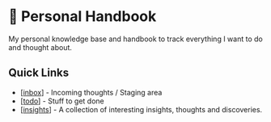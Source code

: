 # 📒 Personal Handbook

My personal knowledge base and handbook to track everything I want to do and thought about.

## Quick Links

- [[inbox]] - Incoming thoughts / Staging area
- [[todo]] - Stuff to get done
- [[insights]] - A collection of interesting insights, thoughts and discoveries.

[//begin]: # "Autogenerated link references for markdown compatibility"
[inbox]: inbox "📥 Inbox"
[foam-tips]: foam-tips "Foam tips"
[todo]: todo "✅ Todo"
[insights]: insights "💡Insights & Thoughts"
[//end]: # "Autogenerated link references"
